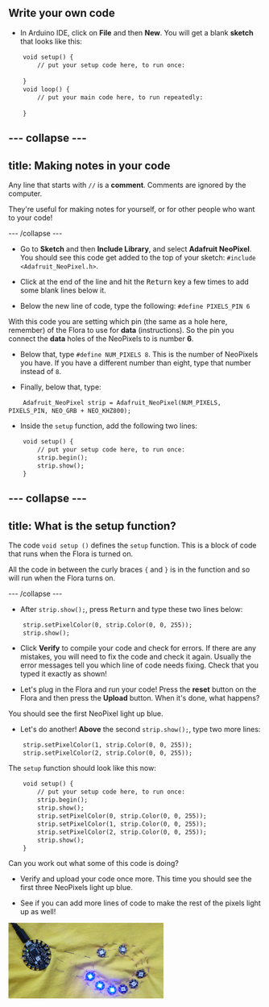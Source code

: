 ## Write your own code

+ In Arduino IDE, click on **File** and then **New**. You will get a blank **sketch** that looks like this:
```
    void setup() {
        // put your setup code here, to run once:

    }
    void loop() {
        // put your main code here, to run repeatedly:

    }
```

--- collapse ---
---
title: Making notes in your code
---

Any line that starts with `//` is a **comment**. Comments are ignored by the computer. 

They're useful for making notes for yourself, or for other people who want to your code!

--- /collapse ---

+ Go to **Sketch** and then **Include Library**, and select **Adafruit NeoPixel**. You should see this code get added to the top of your sketch: `#include <Adafruit_NeoPixel.h>`.

+ Click at the end of the line and hit the <kbd>Return</kbd> key a few times to add some blank lines below it.

+ Below the new line of code, type the following: `#define PIXELS_PIN 6` 

With this code you are setting which pin (the same as a hole here, remember) of the Flora to use for **data** \(instructions\). So the pin you connect the **data** holes of the NeoPixels to is number **6**.

+ Below that, type `#define NUM_PIXELS 8`. This is the number of NeoPixels you have. If you have a different number than eight, type that number instead of `8`.

+ Finally, below that, type: 

``` 
    Adafruit_NeoPixel strip = Adafruit_NeoPixel(NUM_PIXELS, PIXELS_PIN, NEO_GRB + NEO_KHZ800);
```

+ Inside the `setup` function, add the following two lines:

``` 
    void setup() {
        // put your setup code here, to run once:
        strip.begin();
        strip.show();
    }
```

--- collapse ---
---
title: What is the setup function?
---

The code `void setup ()` defines the `setup` function. This is a block of code that runs when the Flora is turned on.

All the code in between the curly braces `{` and `}` is in the function and so will run when the Flora turns on.

--- /collapse ---

+ After `strip.show();`, press <kbd>Return</kbd> and type these two lines below:

``` 
    strip.setPixelColor(0, strip.Color(0, 0, 255));
    strip.show();
```

+ Click **Verify** to compile your code and check for errors. If there are any mistakes, you will need to fix the code and check it again. Usually the error messages tell you which line of code needs fixing. Check that you typed it exactly as shown!

+ Let's plug in the Flora and run your code! Press the **reset** button on the Flora and then press the **Upload** button. When it's done, what happens?

You should see the first NeoPixel light up blue. 

+ Let's do another! **Above** the second `strip.show();`, type two more lines:

```
    strip.setPixelColor(1, strip.Color(0, 0, 255));
    strip.setPixelColor(2, strip.Color(0, 0, 255));
``` 

The `setup` function should look like this now:

``` 
    void setup() {
        // put your setup code here, to run once:
        strip.begin();
        strip.show();
        strip.setPixelColor(0, strip.Color(0, 0, 255));
        strip.setPixelColor(1, strip.Color(0, 0, 255));
        strip.setPixelColor(2, strip.Color(0, 0, 255));
        strip.show();
    }
```

Can you work out what some of this code is doing?

+ Verify and upload your code once more. This time you should see the first three NeoPixels light up blue. 

+ See if you can add more lines of code to make the rest of the pixels light up as well! 

![](images/threeBlue.png)


